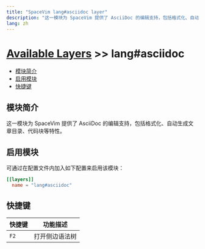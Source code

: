 ```yaml
---
title: "SpaceVim lang#asciidoc layer"
description: "这一模块为 SpaceVim 提供了 AsciiDoc 的编辑支持，包括格式化、自动生成文章目录、代码块等特性。"
lang: zh
---
```


# [Available Layers](../../) >> lang#asciidoc

<!-- vim-markdown-toc GFM -->

- [模块简介](#模块简介)
- [启用模块](#启用模块)
- [快捷键](#快捷键)

<!-- vim-markdown-toc -->

## 模块简介

这一模块为 SpaceVim 提供了 AsciiDoc 的编辑支持，包括格式化、自动生成文章目录、代码块等特性。

## 启用模块

可通过在配置文件内加入如下配置来启用该模块：

```toml
[[layers]]
  name = "lang#asciidoc"
```

## 快捷键

| 快捷键 | 功能描述       |
| ------ | -------------- |
| `F2`   | 打开侧边语法树 |
